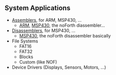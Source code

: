 ## System Applications

- [Assemblers](Assemblers), for ARM, MSP430, ...  
  - [ARM](Assemblers/ARMv8%20assembler), [MSP430](Assemblers/MSP430-assembler), the noForth diassembler...
- [Disassemblers](disassemblers), for MSP430, ...  
  - [MSP430](disassemblers/MSP430-disassemblers), the noForth disassembler basically 
- File Systems
  - FAT16
  - FAT32
  - Blocks
  - Custom (like NOF)
- Device Drivers (Displays, Sensors, Motors, ...)
